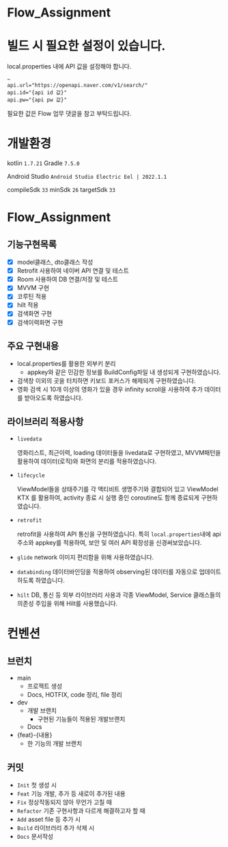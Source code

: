 # Flow_Assignment

# 빌드 시 필요한 설정이 있습니다.
local.properties 내에 API 값을 설정해야 합니다.
```properties
~
api.url="https://openapi.naver.com/v1/search/"
api.id="{api id 값}"
api.pw="{api pw 값}"
```
필요한 값은 Flow 업무 댓글을 참고 부탁드립니다.


# 개발환경
kotlin
`1.7.21`
Gradle
`7.5.0`

Android Studio
`Android Studio Electric Eel | 2022.1.1`

compileSdk
`33`
minSdk
`26`
targetSdk
`33`

# Flow_Assignment
## 기능구현목록
- [x] model클래스, dto클래스 작성
- [x] Retrofit 사용하여 네이버 API 연결 및 테스트
- [x] Room 사용하여 DB 연결/저장 및 테스트
- [x] MVVM 구현
- [x] 코루틴 적용
- [x] hilt 적용
- [x] 검색화면 구현
- [x] 검색이력화면 구현

## 주요 구현내용

- local.properties를 활용한 외부키 분리
  - appkey와 같은 민감한 정보를 BuildConfig파일 내 생성되게 구현하였습니다.
- 검색창 이외의 곳을 터치하면 키보드 포커스가 해제되게 구현하였습니다.
- 영화 검색 시 10개 이상의 영화가 있을 경우 infinity scroll을 사용하여 추가 데이터를 받아오도록 하였습니다.

## 라이브러리 적용사항

- `livedata`

  영화리스트, 최근이력, loading 데이터들을 livedata로 구현하였고,
  MVVM패턴을 활용하여 데이터(로직)와 화면의 분리를 적용하였습니다.

- `lifecycle`

  ViewModel들을 상태주기를 각 액티비트 생명주기와 결합되어 있고 ViewModel KTX 를 활용하여,
  activity 종료 시 실행 중인 coroutine도 함께 종료되게 구현하였습니다.

- `retrofit`

  retrofit을 사용하여 API 통신을 구현하였습니다.
  특히 `local.properties`내에 api주소와 appkey를 적용하여,
  보안 및 여러 API 확장성을 신경써보았습니다.


- `glide`
  network 이미지 편리함을 위해 사용하였습니다.


- `databinding`
  데이터바인딩을 적용하여 observing된 데이터를 자동으로 업데이트하도록 하였습니다.


- `hilt`
  DB, 통신 등 외부 라이브러리 사용과 각종 ViewModel, Service 클래스들의 의존성 주입을 위해 Hilt를 사용했습니다.



# 컨벤션

## 브런치
- main
  - 프로젝트 생성
  - Docs, HOTFIX, code 정리, file 정리
- dev
  - 개발 브랜치
    - 구현된 기능들이 적용된 개발브랜치
  - Docs
- {feat}-{내용}
  - 한 기능의 개발 브랜치

## 커밋
- `Init`
  첫 생성 시
- `Feat`
  기능 개발, 추가 등 새로이 추가된 내용
- `Fix`
  정상작동되지 않아 무언가 고칠 때
- `Refactor`
  기존 구현사항과 다르게 해결하고자 할 때
- `Add`
  asset file 등 추가 시
- `Build`
  라이브러리 추가 삭제 시
- `Docs`
  문서작성
